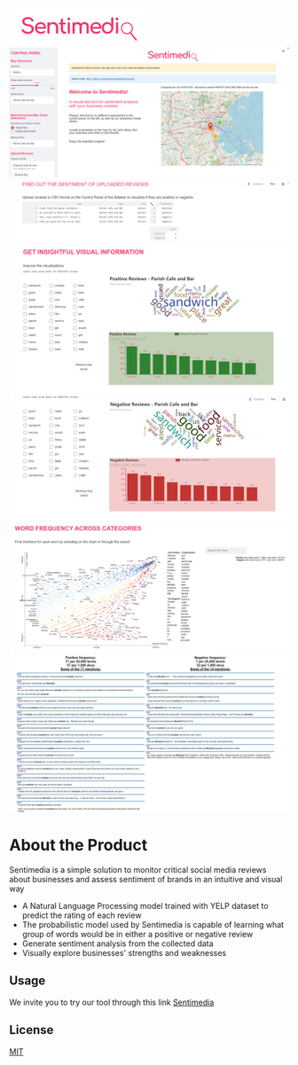 ![Alt text](https://github.com/thiagomoreiraleite/nlpreview/blob/master/logo2.png?raw=true "Sentimedia Logo")
![Alt text](https://github.com/thiagomoreiraleite/nlpreview/blob/master/screen1.png?raw=true "Sentimedia Logo")
![Alt text](https://github.com/thiagomoreiraleite/nlpreview/blob/master/screen2.png?raw=true "Sentimedia Logo")
![Alt text](https://github.com/thiagomoreiraleite/nlpreview/blob/master/screen3.png?raw=true "Sentimedia Logo")
![Alt text](https://github.com/thiagomoreiraleite/nlpreview/blob/master/screen4.png?raw=true "Sentimedia Logo")
![Alt text](https://github.com/thiagomoreiraleite/nlpreview/blob/master/screen5.png?raw=true "Sentimedia Logo")
![Alt text](https://github.com/thiagomoreiraleite/nlpreview/blob/master/screen6.png?raw=true "Sentimedia Logo")
# About the Product

Sentimedia is a simple solution to monitor critical social media reviews about businesses and assess sentiment of brands in an intuitive and visual way

* []()A Natural Language Processing model  trained with YELP dataset to predict the rating of each review
* []()The probabilistic model used by Sentimedia  is capable of learning what group of words would be in either a positive or negative review
* []()Generate sentiment analysis from the collected data
* []()Visually explore businesses' strengths and weaknesses

## Usage

We invite you to try our tool through this link [Sentimedia](https://sentimedia.herokuapp.com/)

## License
[MIT](https://choosealicense.com/licenses/mit/)